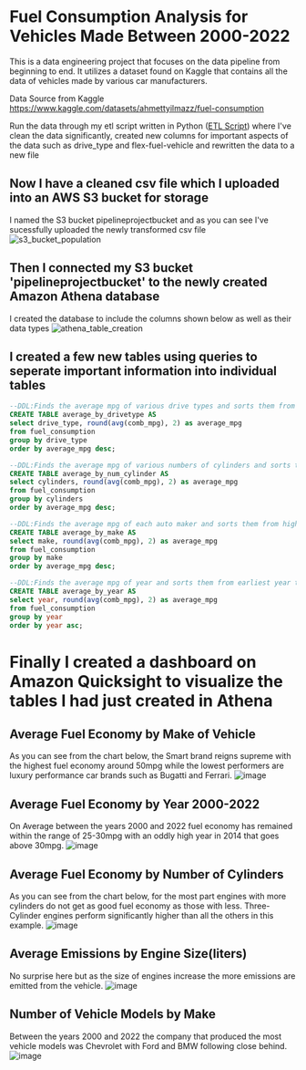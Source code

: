 # Fuel Consumption Analysis for Vehicles Made Between 2000-2022
This is a data engineering project that focuses on the data pipeline from beginning to end. It utilizes a dataset found on Kaggle that contains all the data of vehicles made by various car manufacturers. 

Data Source from Kaggle https://www.kaggle.com/datasets/ahmettyilmazz/fuel-consumption

Run the data through my etl script written in Python ([ETL Script](https://github.com/DakotaVarnell/FuelConsumptionDataPipeline/blob/master/python_scripts/extract_transform_load.py)) where I've clean the data significantly, created new columns for important aspects of the data such as drive_type and flex-fuel-vehicle and rewritten the data to a new file

## Now I have a cleaned csv file which I uploaded into an AWS S3 bucket for storage
I named the S3 bucket pipelineprojectbucket and as you can see I've sucessfully uploaded the newly transformed csv file
![s3_bucket_population](https://user-images.githubusercontent.com/89564744/222986387-1ac3a28c-71e4-4e18-bc83-7e67a652b012.PNG)

## Then I connected my S3 bucket 'pipelineprojectbucket' to the newly created Amazon Athena database
I created the database to include the columns shown below as well as their data types
![athena_table_creation](https://user-images.githubusercontent.com/89564744/222986513-70851eab-978a-4116-b53e-4b97536f46a3.PNG)

## I created a few new tables using queries to seperate important information into individual tables
~~~~sql
--DDL:Finds the average mpg of various drive types and sorts them from highest to lowest and creates a new table from it
CREATE TABLE average_by_drivetype AS
select drive_type, round(avg(comb_mpg), 2) as average_mpg 
from fuel_consumption
group by drive_type
order by average_mpg desc;

--DDL:Finds the average mpg of various numbers of cylinders and sorts them from highest to lowest and creates a new table from it
CREATE TABLE average_by_num_cylinder AS
select cylinders, round(avg(comb_mpg), 2) as average_mpg 
from fuel_consumption
group by cylinders
order by average_mpg desc;

--DDL:Finds the average mpg of each auto maker and sorts them from highest to lowest and creates a new table from it
CREATE TABLE average_by_make AS
select make, round(avg(comb_mpg), 2) as average_mpg 
from fuel_consumption
group by make
order by average_mpg desc;

--DDL:Finds the average mpg of year and sorts them from earliest year to latest and creates a new table from it
CREATE TABLE average_by_year AS
select year, round(avg(comb_mpg), 2) as average_mpg 
from fuel_consumption
group by year
order by year asc;

~~~~

# Finally I created a dashboard on Amazon Quicksight to visualize the tables I had just created in Athena

## Average Fuel Economy by Make of Vehicle
As you can see from the chart below, the Smart brand reigns supreme with the highest fuel economy around 50mpg while the lowest performers are luxury performance car brands such as Bugatti and Ferrari. 
![image](https://user-images.githubusercontent.com/89564744/222990354-961a45e2-faa4-48d3-a491-305aaf8bf00d.png)


## Average Fuel Economy by Year 2000-2022
On Average between the years 2000 and 2022 fuel economy has remained within the range of 25-30mpg with an oddly high year in 2014 that goes above 30mpg. 
![image](https://user-images.githubusercontent.com/89564744/222990379-ad3a489c-90f3-4b6f-ab19-c3f62c2e9806.png)


## Average Fuel Economy by Number of Cylinders
As you can see from the chart below, for the most part engines with more cylinders do not get as good fuel economy as those with less. Three-Cylinder engines perform significantly higher than all the others in this example. 
![image](https://user-images.githubusercontent.com/89564744/222990410-e703079a-13e9-4e2a-9209-50167ebba9cb.png)


## Average Emissions by Engine Size(liters)
No surprise here but as the size of engines increase the more emissions are emitted from the vehicle. 
![image](https://user-images.githubusercontent.com/89564744/222990440-e06524bf-f64d-42af-831b-c5ba01d3f441.png)


## Number of Vehicle Models by Make
Between the years 2000 and 2022 the company that produced the most vehicle models was Chevrolet with Ford and BMW following close behind. 
![image](https://user-images.githubusercontent.com/89564744/222990468-8cd67b4d-daa0-4bcc-b97d-1610012ac688.png)


